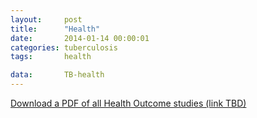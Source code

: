 ```yaml
---
layout:     post
title:      "Health"
date:       2014-01-14 00:00:01
categories: tuberculosis
tags:       health

data:       TB-health
---
```


[Download a PDF of all Health Outcome studies (link TBD)]()